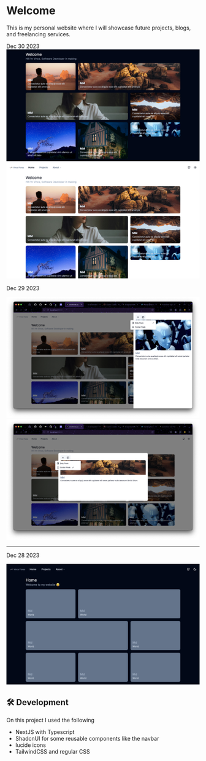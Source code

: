 
# Welcome 
This is my personal website where I will showcase future projects, blogs, and freelancing services. 


Dec 30 2023
![Alt text](image.png)
![Alt text](image-1.png)

Dec 29 2023

![Alt text](./public/dec29-1.png)
![Alt text](./public/dec29-2.png)
****
Dec 28 2023 

![Alt text](./public/dec-28.png)



## 🛠️ Development

On this project I used the following 

  * NextJS with Typescript 
  * ShadcnUI for some reusable components like the navbar
  * lucide icons
  * TailwindCSS and regular CSS 


